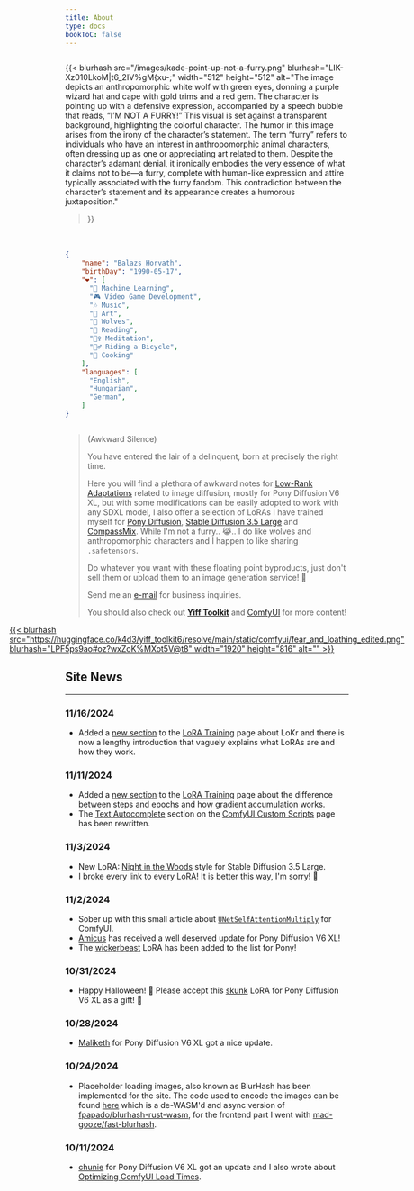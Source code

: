 ```yaml
---
title: About
type: docs
bookToC: false
---
```


<!-- markdownlint-disable MD009 MD025 MD033 -->

<div style="display: flex; flex-wrap: wrap; justify-content: space-between; gap: 20px;">
  <div style="flex: 1 1 300px; min-width: 0;">

{{< blurhash
    src="/images/kade-point-up-not-a-furry.png"
    blurhash="LIK-Xz010LkoM|t6_2IV%gM{xu-;"
    width="512"
    height="512"
    alt="The image depicts an anthropomorphic white wolf with green eyes, donning a purple wizard hat and cape with gold trims and a red gem. The character is pointing up with a defensive expression, accompanied by a speech bubble that reads, “I’M NOT A FURRY!” This visual is set against a transparent background, highlighting the colorful character. The humor in this image arises from the irony of the character’s statement. The term “furry” refers to individuals who have an interest in anthropomorphic animal characters, often dressing up as one or appreciating art related to them. Despite the character’s adamant denial, it ironically embodies the very essence of what it claims not to be—a furry, complete with human-like expression and attire typically associated with the furry fandom. This contradiction between the character’s statement and its appearance creates a humorous juxtaposition."
>}}

  </div>
  <div style="flex: 1 1 300px; min-width: 0;">

```json
{
    "name": "Balazs Horvath",
    "birthDay": "1990-05-17",
    "❤️": [
      "🧠 Machine Learning",
      "🎮 Video Game Development",
      "🎶 Music",
      "🎨 Art",
      "🐺 Wolves",
      "📖 Reading",
      "🧘‍♀️ Meditation",
      "🚴‍♂️ Riding a Bicycle",
      "🧁 Cooking"
    ],
    "languages": [
      "English",
      "Hungarian",
      "German",
    ]
}
```

  </div>
</div>

> (Awkward Silence)
>
> You have entered the lair of a delinquent, born at precisely the right time.
>
> Here you will find a plethora of awkward notes for [Low-Rank Adaptations](/docs/yiff_toolkit/lora_training/) related to image diffusion, mostly for Pony Diffusion V6 XL, but with some modifications can be easily adopted to work with any SDXL model, I also offer a selection of LoRAs I have trained myself for [Pony Diffusion](/docs/yiff_toolkit/loras/ponyxlv6/), [Stable Diffusion 3.5 Large](/docs/yiff_toolkit/loras/3.5-large/) and [CompassMix](/docs/yiff_toolkit/loras/compassmix). While I'm not a furry.. 😹.. I do like wolves and anthropomorphic characters and I happen to like sharing `.safetensors`.
> 
> Do whatever you want with these floating point byproducts, just don't sell them or upload them to an image generation service! 🐺
> 
> Send me an [e-mail](mailto:acsipont@gmail.com) for business inquiries.
> 
> You should also check out **[Yiff Toolkit](/docs/yiff_toolkit)** and [ComfyUI](/docs/comfyui) for more content!

<div style="display: flex; justify-content: center;">
  <a href="/docs/yiff_toolkit">
{{< blurhash
    src="https://huggingface.co/k4d3/yiff_toolkit6/resolve/main/static/comfyui/fear_and_loathing_edited.png"
    blurhash="LPF5ps9ao#oz?wxZoK%MXot5V@t8"
    width="1920"
    height="816"
    alt=""
>}}
  </a>
</div>

<div id="quote-container"></div>

<script src="js/quotes.js"></script>

## Site News

---

### 11/16/2024

- Added a [new section](/docs/yiff_toolkit/lora_training/#lokr) to the [LoRA Training](/docs/yiff_toolkit/lora_training/) page about LoKr and there is now a lengthy introduction that vaguely explains what LoRAs are and how they work.

### 11/11/2024

- Added a [new section](/docs/yiff_toolkit/lora_training/#steps-vs-epochs) to the [LoRA Training](/docs/yiff_toolkit/lora_training/) page about the difference between steps and epochs and how gradient accumulation works.
- The [Text Autocomplete](/docs/yiff_toolkit/comfyui/custom_nodes/ComfyUI-Custom-Scripts/#text-autocomplete) section on the [ComfyUI Custom Scripts](/docs/yiff_toolkit/comfyui/custom_nodes/ComfyUI-Custom-Scripts/) page has been rewritten.

### 11/3/2024

- New LoRA: [Night in the Woods](/docs/yiff_toolkit/loras/3.5-large/styles/nitw) style for Stable Diffusion 3.5 Large.
- I broke every link to every LoRA! It is better this way, I'm sorry! 🐺

### 11/2/2024

- Sober up with this small article about [`UNetSelfAttentionMultiply`](/docs/yiff_toolkit/comfyui/UNetSelfAttentionMultiply) for ComfyUI.
- [Amicus](/docs/yiff_toolkit/loras/ponyxlv6/characters/amicus) has received a well deserved update for Pony Diffusion V6 XL!
- The [wickerbeast](/docs/yiff_toolkit/loras/ponyxlv6/characters/wickerbeast) LoRA has been added to the list for Pony!

### 10/31/2024

- Happy Halloween! 🎃 Please accept this [skunk](/docs/yiff_toolkit/loras/ponyxlv6/characters/skunk) LoRA for Pony Diffusion V6 XL as a gift! 🦨

### 10/28/2024

- [Maliketh](/docs/yiff_toolkit/loras/ponyxlv6/characters/maliketh) for Pony Diffusion V6 XL got a nice update.

### 10/24/2024

- Placeholder loading images, also known as BlurHash has been implemented for the site. The code used to encode the images can be found [here](https://github.com/ka-de/blurhash) which is a de-WASM'd and async version of [fpapado/blurhash-rust-wasm](https://github.com/fpapado/blurhash-rust-wasm), for the frontend part I went with [mad-gooze/fast-blurhash](https://github.com/mad-gooze/fast-blurhash).

### 10/11/2024

- [chunie](/docs/yiff_toolkit/loras/ponyxlv6/styles/by_chunie) for Pony Diffusion V6 XL got an update and I also wrote about [Optimizing ComfyUI Load Times](/docs/yiff_toolkit/comfyui/Optimizing-ComfyUI-Load-Times).
